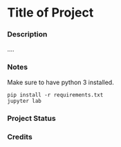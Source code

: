# Title of Project
### Description
....
### Notes
Make sure to have python 3 installed.
```
pip install -r requirements.txt
jupyter lab
```
### Project Status
### Credits
